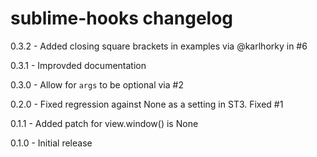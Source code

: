 # sublime-hooks changelog
0.3.2 - Added closing square brackets in examples via @karlhorky in #6

0.3.1 - Improvded documentation

0.3.0 - Allow for `args` to be optional via #2

0.2.0 - Fixed regression against None as a setting in ST3. Fixed #1

0.1.1 - Added patch for view.window() is None

0.1.0 - Initial release
